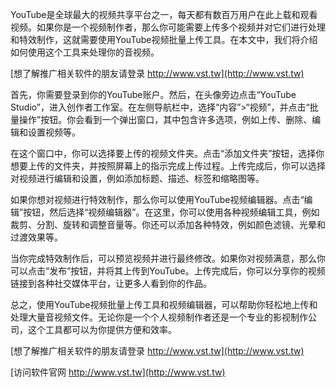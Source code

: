 YouTube是全球最大的视频共享平台之一，每天都有数百万用户在此上载和观看视频。如果你是一个视频制作者，那么你可能需要上传多个视频并对它们进行处理和特效制作，这就需要使用YouTube视频批量上传工具。在本文中，我们将介绍如何使用这个工具来处理你的音视频。

[想了解推广相关软件的朋友请登录 http://www.vst.tw](http://www.vst.tw)

首先，你需要登录到你的YouTube账户。然后，在头像旁边点击“YouTube Studio”，进入创作者工作室。在左侧导航栏中，选择“内容”>“视频”，并点击“批量操作”按钮。你会看到一个弹出窗口，其中包含许多选项，例如上传、删除、编辑和设置视频等。

在这个窗口中，你可以选择要上传的视频文件夹。点击“添加文件夹”按钮，选择你想要上传的文件夹，并按照屏幕上的指示完成上传过程。上传完成后，你可以选择对视频进行编辑和设置，例如添加标题、描述、标签和缩略图等。

如果你想对视频进行特效制作，那么你可以使用YouTube视频编辑器。点击“编辑”按钮，然后选择“视频编辑器”。在这里，你可以使用各种视频编辑工具，例如裁剪、分割、旋转和调整音量等。你还可以添加各种特效，例如颜色滤镜、光晕和过渡效果等。

当你完成特效制作后，可以预览视频并进行最终修改。如果你对视频满意，那么你可以点击“发布”按钮，并将其上传到YouTube。上传完成后，你可以分享你的视频链接到各种社交媒体平台，让更多人看到你的作品。

总之，使用YouTube视频批量上传工具和视频编辑器，可以帮助你轻松地上传和处理大量音视频文件。无论你是一个个人视频制作者还是一个专业的影视制作公司，这个工具都可以为你提供方便和效率。

[想了解推广相关软件的朋友请登录 http://www.vst.tw](http://www.vst.tw)


[访问软件官网 http://www.vst.tw](http://www.vst.tw)
